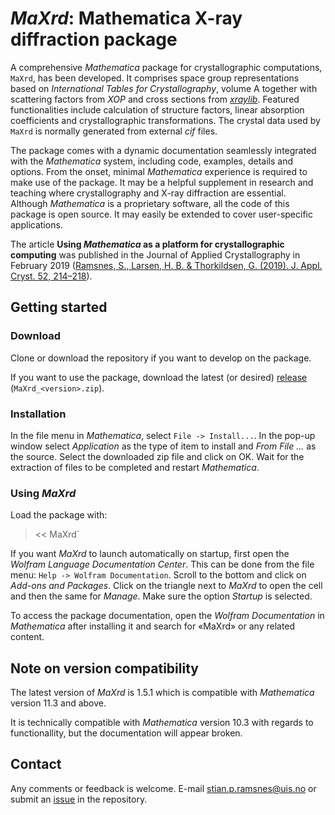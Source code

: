 # _MaXrd_: Mathematica X-ray diffraction package
A comprehensive _Mathematica_ package for crystallographic computations, `MaXrd`, has been developed. It comprises space group representations based on _International Tables for Crystallography_, volume A together with scattering factors from _XOP_ and cross sections from [_xraylib_](https://github.com/tschoonj/xraylib).
Featured functionalities include calculation of structure factors, linear absorption coefficients and crystallographic transformations. The crystal data used by `MaXrd` is normally generated from external _cif_ files.

The package comes with a dynamic documentation seamlessly integrated with the _Mathematica_ system, including code, examples, details and options. From the onset, minimal _Mathematica_ experience is required to make use of the package. It may be a helpful supplement in research and teaching where crystallography and X-ray diffraction are essential. Although _Mathematica_ is a proprietary software, all the code of this package is open source. It may easily be extended to cover user-specific applications.

The article **Using _Mathematica_ as a platform for crystallographic computing** was published in the Journal of Applied Crystallography in February 2019 ([Ramsnes, S., Larsen, H. B. & Thorkildsen, G. (2019). J. Appl. Cryst. 52, 214–218](https://doi.org/10.1107/S1600576718018071)).


## Getting started

### Download
Clone or download the repository if you want to develop on the package.

If you want to use the package, download the latest (or desired) [release](https://github.com/Stianpr20/MaXrd/releases) (`MaXrd_<version>.zip`).

### Installation
In the file menu in _Mathematica_, select `File -> Install...`. In the pop-up window select _Application_ as the type of item to install and _From File ..._ as the source. Select the downloaded zip file and click on OK. Wait for the extraction of files to be completed and restart _Mathematica_.

### Using _MaXrd_
Load the package with:
> << MaXrd`

If you want _MaXrd_ to launch automatically on startup, first open the _Wolfram Language Documentation Center_. This can be done from the file menu: `Help -> Wolfram Documentation`. Scroll to the bottom and click on _Add-ons and Packages_. Click on the triangle next to _MaXrd_ to open the cell and then the same for _Manage_. Make sure the option _Startup_ is selected.


To access the package documentation, open the _Wolfram Documentation_ in _Mathematica_ after installing it and search for «MaXrd» or any related content.


## Note on version compatibility
The latest version of _MaXrd_ is 1.5.1 which is compatible with _Mathematica_ version 11.3 and above.

It is technically compatible with _Mathematica_ version 10.3 with regards to functionallity, but the documentation will appear broken.


## Contact
Any comments or feedback is welcome. E-mail stian.p.ramsnes@uis.no or submit an [issue](https://github.com/Stianpr20/MaXrd/issues) in the repository.